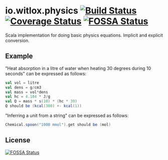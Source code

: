 # io.witlox.physics [![Build Status](https://travis-ci.org/witlox/physics.svg?branch=master)](https://travis-ci.org/witlox/physics) [![Coverage Status](https://coveralls.io/repos/github/witlox/physics/badge.svg?branch=master)](https://coveralls.io/github/witlox/physics?branch=master) [![FOSSA Status](https://app.fossa.io/api/projects/git%2Bgithub.com%2Fwitlox%2Fphysics.svg?type=shield)](https://app.fossa.io/projects/git%2Bgithub.com%2Fwitlox%2Fphysics?ref=badge_shield)


Scala implementation for doing basic physics equations. Implicit and explicit conversion.

## Example

"Heat absorption in a litre of water when heating 30 degrees during 10 seconds" can be expressed as follows:

```scala
val vol = litre
val dens = g/cm3
val mass = vol*dens
val hc = 4.184 * J/g
val Q = mass * s(10) * (hc * 30)
Q should be (kcal(300) +- kcal(1))
```

"Inferring a unit from a string" can be expressed as follows:
 
```scala
Chemical.spoon("1000 mmol").get should be (mol)
```


## License
[![FOSSA Status](https://app.fossa.io/api/projects/git%2Bgithub.com%2Fwitlox%2Fphysics.svg?type=large)](https://app.fossa.io/projects/git%2Bgithub.com%2Fwitlox%2Fphysics?ref=badge_large)